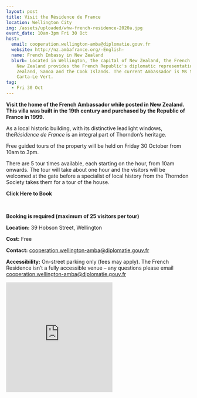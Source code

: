 ```yaml
---
layout: post
title: Visit the Résidence de France
location: Wellington City
img: /assets/uploaded/whw-french-residence-2020a.jpg
event_date: 10am-3pm Fri 30 Oct
host:
  email: cooperation.wellington-amba@diplomatie.gouv.fr
  website: http://nz.ambafrance.org/-English-
  name: French Embassy in New Zealand
  blurb: Located in Wellington, the capital of New Zealand, the French Embassy in
    New Zealand provides the French Republic's diplomatic representation to New
    Zealand, Samoa and the Cook Islands. The current Ambassador is Ms Sylvaine
    Carta-Le Vert.
tag:
  - Fri 30 Oct
---
```

**Visit the home of the French Ambassador while posted in New Zealand. This villa was built in the 19th century and purchased by the Republic of France in 1999.**

As a local historic building, with its distinctive leadlight windows, the*Résidence de France* is an integral part of Thorndon’s heritage.

Free guided tours of the property will be held on Friday 30 October from 10am to 3pm.

There are 5 tour times available, each starting on the hour, from 10am onwards. The tour will take about one hour and the visitors will be welcomed at the gate before a specialist of local history from the Thorndon Society takes them for a tour of the house.

**Click Here to Book**

<br>

**Booking is required (maximum of 25 visitors per tour)**

**Location:** 39 Hobson Street, Wellington

**Cost:** Free

**Contact:** cooperation.wellington-amba@diplomatie.gouv.fr

**Accessibility:** On-street parking only (fees may apply). The French Residence isn’t a fully accessible venue – any questions please email cooperation.wellington-amba@diplomatie.gouv.fr



<iframe src="https://www.facebook.com/plugins/page.php?href=https%3A%2F%2Fwww.facebook.com%2Ffrance.nz%2F&tabs=header&width=290&height=300&small_header=false&adapt_container_width=true&hide_cover=false&show_facepile=true&appId" width="290" height="300" style="border:none;overflow:hidden" scrolling="no" frameborder="0" allowTransparency="true" allow="encrypted-media"></iframe>